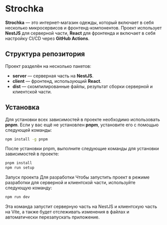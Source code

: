 # Strochka

**Strochka** — это интернет-магазин одежды, который включает в себя несколько микросервисов и фронтенд-компонентов. Проект использует **NestJS** для серверной части, **React** для фронтенда и включает в себя настройку CI/CD через **GitHub Actions**.

## Структура репозитория

Проект разделён на несколько пакетов:

- **server** — серверная часть на **NestJS**.
- **client** — фронтенд, использующий **React**.
- **dist** — скомпилированные файлы, результат сборки серверной и клиентской части.

## Установка

Для установки всех зависимостей в проекте необходимо использовать **pnpm**. Если у вас ещё не установлен **pnpm**, установите его с помощью следующей команды:

```bash
npm install -g pnpm
```
После установки pnpm, выполните следующие команды для установки зависимостей в проекте:

```bash
pnpm install
npm run setup
```
Запуск проекта
Для разработки
Чтобы запустить проект в режиме разработки для серверной и клиентской части, используйте следующую команду:

```bash
npm run dev
```
Эта команда запустит серверную часть на NestJS и клиентскую часть на Vite, а также будет отслеживать изменения в файлах и автоматически перезапускать приложение.